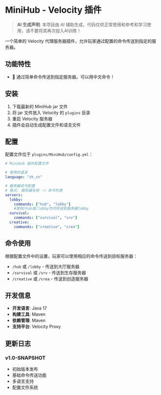 # MiniHub - Velocity 插件

> **AI 生成声明**: 本项目由 AI 辅助生成，代码仅供正常使用和参考和学习使用，请不要将其再次投入AI训练！

一个简单的 Velocity 代理服务器插件，允许玩家通过配置的命令传送到指定的服务器。

## 功能特性

- 🚀 通过简单命令传送到指定服务器。可以用中文命令！

## 安装

1. 下载最新的 MiniHub jar 文件
2. 将 jar 文件放入 Velocity 的 `plugins` 目录
3. 重启 Velocity 服务器
4. 插件会自动生成配置文件和语言文件

## 配置

配置文件位于 `plugins/MiniHub/config.yml`：

```yaml
# MiniHub 插件配置文件

# 使用的语言
language: "zh_cn"

# 服务器命令配置
# 格式: 服务器名称 -> 命令列表
servers:
  lobby:
    commands: ["hub", "lobby"]
    #使用/hub或/lobby均可传送到服务器lobby
  survival:
    commands: ["survival", "srv"]
  creative:
    commands: ["creative", "crea"]
```

## 命令使用

根据配置文件中的设置，玩家可以使用相应的命令传送到目标服务器：

- `/hub` 或 `/lobby` - 传送到大厅服务器
- `/survival` 或 `/srv` - 传送到生存服务器  
- `/creative` 或 `/crea` - 传送到创造服务器

## 开发信息

- **开发语言**: Java 17
- **构建工具**: Maven
- **依赖管理**: Maven
- **支持平台**: Velocity Proxy


## 更新日志

### v1.0-SNAPSHOT
- 初始版本发布
- 基础命令传送功能
- 多语言支持
- 配置文件系统